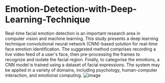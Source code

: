# Emotion-Detection-with-Deep-Learning-Technique
Real-time facial emotion detection is an important research area in computer vision and machine learning. This study presents a deep learning technique convolutional neural network (CNN)-based solution for real-time face emotion identification. The suggested method comprises recording a live video feed of a user's face, then pre-processing the frames to recognize and isolate the facial region. Finally, to categorise the emotions, a CNN model is trained using a dataset of facial expressions. The system may be applied in a variety of domains, including psychology, human-computer interaction, and emotional computing.
![image](https://github.com/Pradeep-Kumar25th/Emotion-Detection-with-Deep-Learning-Technique/assets/53393923/8ad04463-5c17-40d5-aa4f-9b2aa5b888a7)
